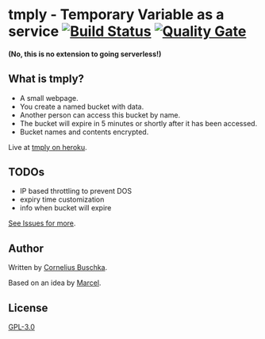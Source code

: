 # tmply - Temporary Variable as a service [![Build Status](https://travis-ci.org/cbuschka/tmply.svg?branch=master)](https://travis-ci.org/cbuschka/tmply) [![Quality Gate](https://sonarqube.com/api/badges/gate?key=com.github.cbuschka:tmply)](https://sonarcloud.io/dashboard?id=com.github.cbuschka%3Atmply)

#### (No, this is no extension to going serverless!)

## What is tmply?
* A small webpage.
* You create a named bucket with data.
* Another person can access this bucket by name.
* The bucket will expire in 5 minutes or shortly after it has been accessed.
* Bucket names and contents encrypted.

Live at [tmply on heroku](https://tmply.herokuapp.com).

## TODOs
* IP based throttling to prevent DOS
* expiry time customization
* info when bucket will expire

[See Issues for more](https://github.com/cbuschka/tmply/issues).

## Author
Written by [Cornelius Buschka](https://github.com/cbuschka).

Based on an idea by [Marcel](https://github.com/niesfisch).

## License

[GPL-3.0](LICENSE)
